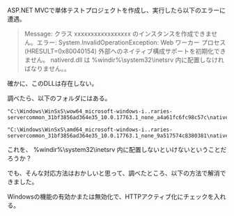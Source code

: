 ASP.NET MVCで単体テストプロジェクトを作成し、実行したら以下のエラーに遭遇。


> Message: クラス xxxxxxxxxxxxxxxxx のインスタンスを作成できません。エラー: System.InvalidOperationException: Web ワーカー プロセス (HRESULT=0x80040154) 外部へのネイティブ構成サポートを初期化できません。
nativerd.dll は %windir%\system32\inetsrv 内に配置しなければなりません。。


確かに、このDLLは存在しない。

調べたら、以下のフォルダにはある。

```
"C:\Windows\WinSxS\wow64_microsoft-windows-i..raries-servercommon_31bf3856ad364e35_10.0.17763.1_none_a4a61fc6fc98c57c\nativerd.dll"
```

```
"C:\Windows\WinSxS\amd64_microsoft-windows-i..raries-servercommon_31bf3856ad364e35_10.0.17763.1_none_9a517574c8380381\nativerd.dll"
```

これを、 %windir%\system32\inetsrv 内に配置しないといけないということだろうか？

でも、そんな対応方法はおかしいと思って、調べたところ、以下の方法で解消できました。


Windowsの機能の有効かまたは無効化で、HTTPアクティブ化にチェックを入れる。


